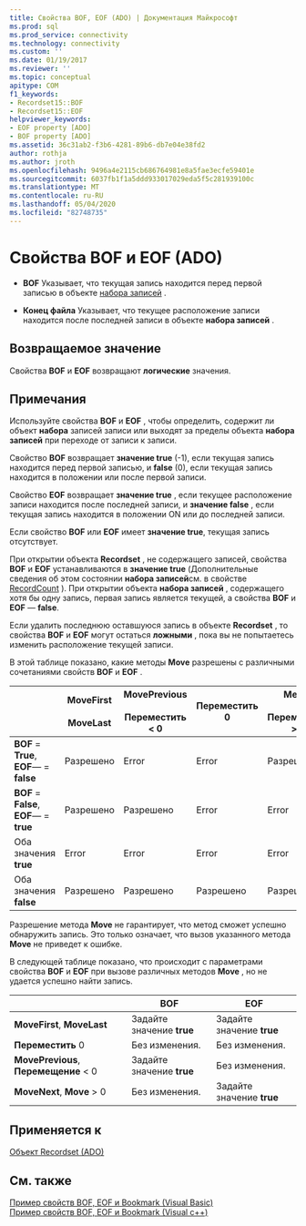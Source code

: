 ```yaml
---
title: Свойства BOF, EOF (ADO) | Документация Майкрософт
ms.prod: sql
ms.prod_service: connectivity
ms.technology: connectivity
ms.custom: ''
ms.date: 01/19/2017
ms.reviewer: ''
ms.topic: conceptual
apitype: COM
f1_keywords:
- Recordset15::BOF
- Recordset15::EOF
helpviewer_keywords:
- EOF property [ADO]
- BOF property [ADO]
ms.assetid: 36c31ab2-f3b6-4281-89b6-db7e04e38fd2
author: rothja
ms.author: jroth
ms.openlocfilehash: 9496a4e2115cb686764981e8a5fae3ecfe59401e
ms.sourcegitcommit: 6037fb1f1a5ddd933017029eda5f5c281939100c
ms.translationtype: MT
ms.contentlocale: ru-RU
ms.lasthandoff: 05/04/2020
ms.locfileid: "82748735"
---
```

# <a name="bof-eof-properties-ado"></a>Свойства BOF и EOF (ADO)
-   **BOF** Указывает, что текущая запись находится перед первой записью в объекте [набора записей](../../../ado/reference/ado-api/recordset-object-ado.md) .  
  
-   **Конец файла** Указывает, что текущее расположение записи находится после последней записи в объекте **набора записей** .  
  
## <a name="return-value"></a>Возвращаемое значение  
 Свойства **BOF** и **EOF** возвращают **логические** значения.  
  
## <a name="remarks"></a>Примечания  
 Используйте свойства **BOF** и **EOF** , чтобы определить, содержит ли объект **набора** записей записи или выходят за пределы объекта **набора записей** при переходе от записи к записи.  
  
 Свойство **BOF** возвращает **значение true** (-1), если текущая запись находится перед первой записью, и **false** (0), если текущая запись находится в положении или после первой записи.  
  
 Свойство **EOF** возвращает **значение true** , если текущее расположение записи находится после последней записи, и **значение false** , если текущая запись находится в положении ON или до последней записи.  
  
 Если свойство **BOF** или **EOF** имеет **значение true**, текущая запись отсутствует.  
  
 При открытии объекта **Recordset** , не содержащего записей, свойства **BOF** и **EOF** устанавливаются в **значение true** (Дополнительные сведения об этом состоянии **набора записей**см. в свойстве [RecordCount](../../../ado/reference/ado-api/recordcount-property-ado.md) ). При открытии объекта **набора записей** , содержащего хотя бы одну запись, первая запись является текущей, а свойства **BOF** и **EOF** — **false**.  
  
 Если удалить последнюю оставшуюся запись в объекте **Recordset** , то свойства **BOF** и **EOF** могут остаться **ложными** , пока вы не попытаетесь изменить расположение текущей записи.  
  
 В этой таблице показано, какие методы **Move** разрешены с различными сочетаниями свойств **BOF** и **EOF** .  
  
||MoveFirst<br /><br /> MoveLast|MovePrevious<br /><br /> Переместить < 0|Переместить 0|Метод<br /><br /> Переместить > 0|  
|------|-----------------------------|---------------------------------|------------|-----------------------------|  
|**BOF** = **True**, **EOF**— = **false**|Разрешено|Error|Error|Разрешено|  
|**BOF** = **False**, **EOF**— = **true**|Разрешено|Разрешено|Error|Error|  
|Оба значения **true**|Error|Error|Error|Error|  
|Оба значения **false**|Разрешено|Разрешено|Разрешено|Разрешено|  
  
 Разрешение метода **Move** не гарантирует, что метод сможет успешно обнаружить запись. Это только означает, что вызов указанного метода **Move** не приведет к ошибке.  
  
 В следующей таблице показано, что происходит с параметрами свойства **BOF** и **EOF** при вызове различных методов **Move** , но не удается успешно найти запись.  
  
||BOF|EOF|  
|------|---------|---------|  
|**MoveFirst**, **MoveLast**|Задайте значение **true**|Задайте значение **true**|  
|**Переместить** 0|Без изменения.|Без изменения.|  
|**MovePrevious**, **Перемещение** < 0|Задайте значение **true**|Без изменения.|  
|**MoveNext**, **Move** > 0|Без изменения.|Задайте значение **true**|  
  
## <a name="applies-to"></a>Применяется к  
 [Объект Recordset (ADO)](../../../ado/reference/ado-api/recordset-object-ado.md)  
  
## <a name="see-also"></a>См. также  
 [Пример свойств BOF, EOF и Bookmark (Visual Basic)](../../../ado/reference/ado-api/bof-eof-and-bookmark-properties-example-vb.md)   
 [Пример свойств BOF, EOF и Bookmark (Visual c++)](../../../ado/reference/ado-api/bof-eof-and-bookmark-properties-example-vc.md)   
